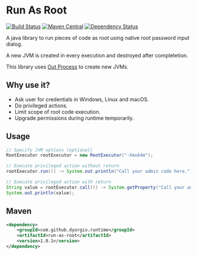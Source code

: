 Run As Root
===============
[![Build Status](https://travis-ci.org/dyorgio/run-as-root.svg?branch=master)](https://travis-ci.org/dyorgio/run-as-root) [![Maven Central](https://maven-badges.herokuapp.com/maven-central/com.github.dyorgio.runtime/run-as-root/badge.svg)](https://maven-badges.herokuapp.com/maven-central/com.github.dyorgio.runtime/run-as-root) [![Dependency Status](https://beta.gemnasium.com/badges/github.com/dyorgio/run-as-root.svg)](https://beta.gemnasium.com/projects/github.com/dyorgio/run-as-root)

A java library to run pieces of code as root using native root password input dialog.

A new JVM is created in every execution and destroyed after completetion.

This library uses [Out Process](https://github.com/dyorgio/out-process) to create new JVMs.

Why use it?
-----
* Ask user for credentials in Windows, Linux and macOS.
* Do privileged actions.
* Limit scope of root code execution.
* Upgrade permissions during runtime temporarily.

Usage
-----
```java
// Specify JVM options (optional)
RootExecutor rootExecutor = new RootExecutor("-Xmx64m");

// Execute privileged action without return
rootExecutor.run(() -> System.out.println("Call your admin code here."));

// Execute privileged action with return
String value = rootExecutor.call(() -> System.getProperty("Call your admin code with return here."));
System.out.println(value);
```

Maven
-----
```xml
<dependency>
    <groupId>com.github.dyorgio.runtime</groupId>
    <artifactId>run-as-root</artifactId>
    <version>1.0.1</version>
</dependency>
```
